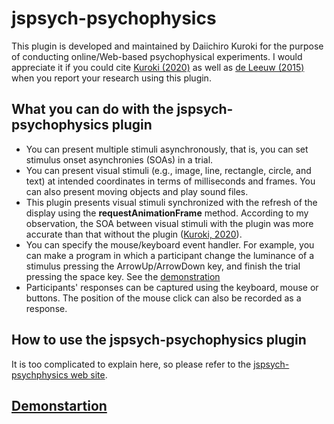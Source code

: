 # jspsych-psychophysics

This plugin is developed and maintained by Daiichiro Kuroki for the purpose of conducting online/Web-based psychophysical experiments. I would appreciate it if you could cite [Kuroki (2020)](https://rdcu.be/b5Nie) as well as [de Leeuw (2015)](https://link.springer.com/article/10.3758/s13428-014-0458-y) when you report your research using this plugin.

## What you can do with the jspsych-psychophysics plugin

- You can present multiple stimuli asynchronously, that is, you can set stimulus onset asynchronies (SOAs) in a trial.
- You can present visual stimuli (e.g., image, line, rectangle, circle, and text) at intended coordinates in terms of milliseconds and frames. You can also present moving objects and play sound files.
- This plugin presents visual stimuli synchronized with the refresh of the display using the **requestAnimationFrame** method. According to my observation, the SOA between visual stimuli with the plugin was more accurate than that without the plugin ([Kuroki, 2020](https://rdcu.be/b5Nie)).
- You can specify the mouse/keyboard event handler. For example, you can make a program in which a participant change the luminance of a stimulus pressing the ArrowUp/ArrowDown key, and finish the trial pressing the space key. See the [demonstration](https://www.hes.kyushu-u.ac.jp/~kurokid/jspsychophysics/demos/keyboard_event.html)
- Participants' responses can be captured using the keyboard, mouse or buttons. The position of the mouse click can also be recorded as a response.

## How to use the jspsych-psychophysics plugin

It is too complicated to explain here, so please refer to the [jspsych-psychphysics web site](https://jspsychophysics.hes.kyushu-u.ac.jp/).

## [Demonstartion](https://jspsychophysics.hes.kyushu-u.ac.jp/demo_explanation.html)

